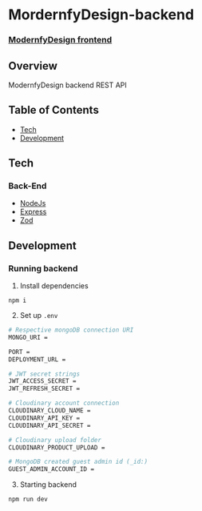 # MordernfyDesign-backend

### [ModernfyDesign frontend](https://github.com/BvChung/ModernfyDesign-frontend)

## Overview

ModernfyDesign backend REST API

## Table of Contents

- [Tech](#tech)<br/>
- [Development](#development)<br/>

## Tech

### Back-End

- [NodeJs](https://nodejs.dev/en/)
- [Express](https://expressjs.com/)
- [Zod](https://zod.dev/)

## Development

### Running backend

1. Install dependencies

```
npm i
```

2. Set up `.env`

```bash
# Respective mongoDB connection URI
MONGO_URI =

PORT =
DEPLOYMENT_URL =

# JWT secret strings
JWT_ACCESS_SECRET =
JWT_REFRESH_SECRET =

# Cloudinary account connection
CLOUDINARY_CLOUD_NAME = 
CLOUDINARY_API_KEY = 
CLOUDINARY_API_SECRET = 

# Cloudinary upload folder
CLOUDINARY_PRODUCT_UPLOAD = 

# MongoDB created guest admin id (_id:)
GUEST_ADMIN_ACCOUNT_ID =
```

3. Starting backend

```
npm run dev
```
